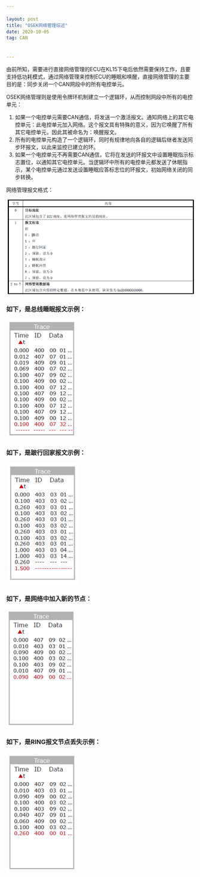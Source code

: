 ```yaml
---

layout: post
title: "OSEK网络管理综述"
date: 2020-10-05
tag: CAN


---
```

由前所知，需要进行直接网络管理的ECU在KL15下电后依然需要保持工作，且要支持低功耗模式，通过网络管理来控制ECU的睡眠和唤醒，直接网络管理的主要目的是：同步关闭一个CAN网段中的所有电控单元。

OSEK网络管理则是使用令牌环机制建立一个逻辑环，从而控制网段中所有的电控单元：

1. 如果一个电控单元需要CAN通信，将发送一个激活报文。通知网络上的其它电控单元：此电控单元加入网络。这个报文具有特殊的意义，因为它唤醒了所有其它电控单元，因此其被命名为：唤醒报文。
2. 所有的电控单元构造了一个逻辑环，同时有规律地向各自的逻辑后继者发送同步环报文，以此来监控已建立的环。
3. 如果一个电控单元不再需要CAN通信，它将在发送的环报文中设置睡眠指示标志置位，以通知其它电控单元。当逻辑环中所有的电控单元都发送了休眠指示，某个电控单元通过发送设置睡眠应答标志位的环报文，初始网络关闭的同步转换。

网络管理报文格式：

![image-20210624100718356](\images\posts\osek\image-20210624100718356.png)

### 如下，是总线睡眠报文示例：

![image-20210624094715395](\images\posts\osek\image-20210624094715395.png)

### 如下，是跛行回家报文示例：

![image-20210624095226838](\images\posts\osek\image-20210624095226838.png)

### 如下，是网络中加入新的节点：

![image-20210624095629761](\images\posts\osek\image-20210624095629761.png)

### 如下，是RING报文节点丢失示例：

![image-20210624095302504](\images\posts\osek\image-20210624095302504.png)